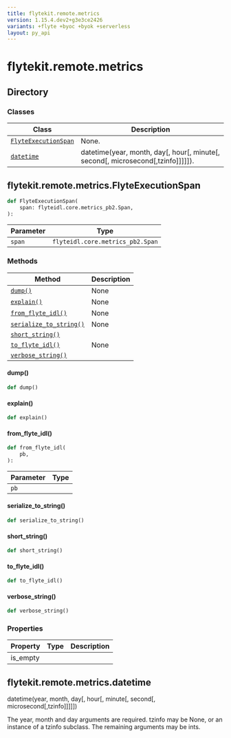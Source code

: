 ```yaml
---
title: flytekit.remote.metrics
version: 1.15.4.dev2+g3e3ce2426
variants: +flyte +byoc +byok +serverless
layout: py_api
---
```


# flytekit.remote.metrics

## Directory

### Classes

| Class | Description |
|-|-|
| [`FlyteExecutionSpan`](.././flytekit.remote.metrics#flytekitremotemetricsflyteexecutionspan) | None. |
| [`datetime`](.././flytekit.remote.metrics#flytekitremotemetricsdatetime) | datetime(year, month, day[, hour[, minute[, second[, microsecond[,tzinfo]]]]]). |

## flytekit.remote.metrics.FlyteExecutionSpan

```python
def FlyteExecutionSpan(
    span: flyteidl.core.metrics_pb2.Span,
):
```
| Parameter | Type |
|-|-|
| `span` | `flyteidl.core.metrics_pb2.Span` |

### Methods

| Method | Description |
|-|-|
| [`dump()`](#dump) | None |
| [`explain()`](#explain) | None |
| [`from_flyte_idl()`](#from_flyte_idl) | None |
| [`serialize_to_string()`](#serialize_to_string) | None |
| [`short_string()`](#short_string) |  |
| [`to_flyte_idl()`](#to_flyte_idl) | None |
| [`verbose_string()`](#verbose_string) |  |


#### dump()

```python
def dump()
```
#### explain()

```python
def explain()
```
#### from_flyte_idl()

```python
def from_flyte_idl(
    pb,
):
```
| Parameter | Type |
|-|-|
| `pb` |  |

#### serialize_to_string()

```python
def serialize_to_string()
```
#### short_string()

```python
def short_string()
```
#### to_flyte_idl()

```python
def to_flyte_idl()
```
#### verbose_string()

```python
def verbose_string()
```
### Properties

| Property | Type | Description |
|-|-|-|
| is_empty |  |  |

## flytekit.remote.metrics.datetime

datetime(year, month, day[, hour[, minute[, second[, microsecond[,tzinfo]]]]])

The year, month and day arguments are required. tzinfo may be None, or an
instance of a tzinfo subclass. The remaining arguments may be ints.


